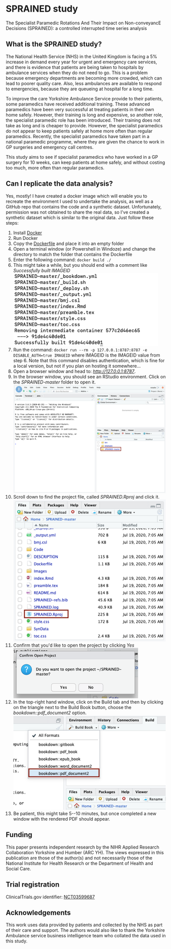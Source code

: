 # SPRAINED study
The Specialist Paramedic Rotations And Their Impact on Non-conveyancE Decisions (SPRAINED): a controlled interrupted time series analysis

## What is the SPRAINED study?
The National Health Service (NHS) in the United Kingdom is facing a 5% increase in demand every year for urgent and emergency care services, and there is evidence that patients are being taken to hospitals by ambulance services when they do not need to go. This is a problem because emergency departments are becoming more crowded, which can lead to poorer quality care. Also, less ambulances are available to respond to emergencies, because they are queueing at hospital for a long time.

To improve the care Yorkshire Ambulance Service provide to their patients, some paramedics have received additional training. These advanced paramedics have been very successful at treating patients in their own home safely. However, their training is long and expensive, so another role, the specialist paramedic role has been introduced. Their training does not take as long and is cheaper to provide. However, the specialist paramedics do not appear to keep patients safely at home more often than regular paramedics. Recently, the specialist paramedics have taken part in a national paramedic programme, where they are given the chance to work in GP surgeries and emergency call centres.

This study aims to see if specialist paramedics who have worked in a GP surgery for 10 weeks, can keep patients at home safely, and without costing too much, more often than regular paramedics.

## Can I replicate the data analysis?
Yes, mostly! I have created a docker image which will enable you to recreate the environment I used to undertake the analysis, as well as a GitHub repo that contains the code and a synthetic dataset. Unfortunately, permission was not obtained to share the real data, so I've created a synthetic dataset which is similar to the original data. Just follow these steps:

1. Install [Docker](https://www.docker.com/products/docker-desktop)
2. Run Docker
3. Copy the [Dockerfile](https://raw.githubusercontent.com/RichardPilbery/SPRAINED/master/Dockerfile) and place it into an empty folder
3. Open a terminal window (or Powershell in Windoze) and change the directory to match the folder that contains the Dockerfile
4. Enter the following command: `docker build ./`
5. This might take a while, but you should end with a comment like *Successfully built IMAGEID* ![Build success](https://github.com/RichardPilbery/SPRAINED/raw/master/images/01-build.png)
6. Run the command: `docker run --rm -p 127.0.0.1:8787:8787 -e DISABLE_AUTH=true IMAGEID` where IMAGEID is the IMAGEID value from step 6. Note that this command disables authentication, which is fine for a local version, but not if you plan on hosting it somewhere...
7. Open a browser window and head to: *http://127.0.0.1:8787*.
8. In the browser window, you should see an RStudio environment. Click on the *SPRAINED-master* folder to open it. ![RStudio environment](https://github.com/RichardPilbery/SPRAINED/raw/master/images/02-rstudio.png)
9. Scroll down to find the project file, called *SPRAINED.Rproj* and click it. ![Open project](https://github.com/RichardPilbery/SPRAINED/raw/master/images/03-run-proj.png)
10. Confirm that you'd like to open the project by clicking *Yes* ![Open project](https://github.com/RichardPilbery/SPRAINED/raw/master/images/04-confirm.png)
11. In the top-right hand window, click on the Build tab and then by clicking on the triangle next to the Build Book button, choose the *bookdown::pdf_document2* option. ![Build book](https://github.com/RichardPilbery/SPRAINED/raw/master/images/05-build.png)
12. Be patient, this might take 5--10 minutes, but once completed a new window with the rendered PDF should appear.

## Funding
This paper presents independent research by the NIHR Applied Research Collaboration Yorkshire and Humber (ARC YH). The views expressed in this publication are those of the author(s) and not necessarily those of the National Institute for Health Research or the Department of Health and Social Care.

## Trial registration
ClinicalTrials.gov identifier: [NCT03599687](https://clinicaltrials.gov/ct2/show/NCT03599687)

## Acknowledgements
This work uses data provided by patients and collected by the NHS as part of their care and support. The authors would also like to thank the Yorkshire Ambulance service business intelligence team who collated the data used in this study.
